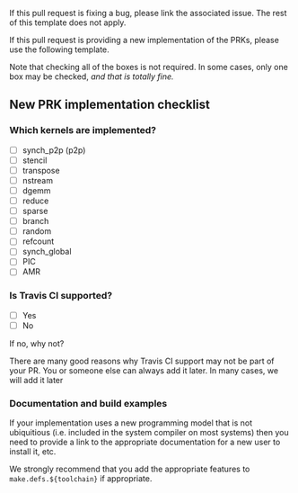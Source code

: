 If this pull request is fixing a bug, please link the associated issue.
The rest of this template does not apply.

If this pull request is providing a new implementation of the PRKs,
please use the following template.

Note that checking all of the boxes is not required.
In some cases, only one box may be checked, *and that is totally fine.*

## New PRK implementation checklist

### Which kernels are implemented?

- [ ] synch_p2p (p2p)
- [ ] stencil
- [ ] transpose
- [ ] nstream
- [ ] dgemm
- [ ] reduce
- [ ] sparse
- [ ] branch
- [ ] random
- [ ] refcount
- [ ] synch_global
- [ ] PIC
- [ ] AMR

### Is Travis CI supported?

- [ ] Yes
- [ ] No

If no, why not?

There are many good reasons why Travis CI support may not be part of your PR.
You or someone else can always add it later.
In many cases, we will add it later

### Documentation and build examples

If your implementation uses a new programming model that is not
ubiquitious (i.e. included in the system compiler on most systems)
then you need to provide a link to the appropriate documentation
for a new user to install it, etc.

We strongly recommend that you add the appropriate features
to `make.defs.${toolchain}` if appropriate.
